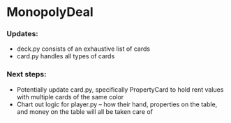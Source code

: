 # MonopolyDeal

### Updates:

- deck.py consists of an exhaustive list of cards
- card.py handles all types of cards

### Next steps:

- Potentially update card.py, specifically PropertyCard to hold rent values with multiple cards of the same color
- Chart out logic for player.py – how their hand, properties on the table, and money on the table will all be taken care of
